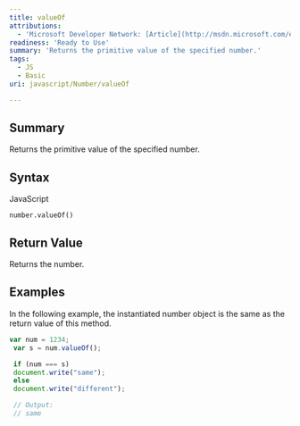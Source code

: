 ```yaml
---
title: valueOf
attributions:
  - 'Microsoft Developer Network: [Article](http://msdn.microsoft.com/en-us/library/ie/jj159595(v=vs.94).aspx)'
readiness: 'Ready to Use'
summary: 'Returns the primitive value of the specified number.'
tags:
  - JS
  - Basic
uri: javascript/Number/valueOf

---
```

## <span>Summary</span>

Returns the primitive value of the specified number.

## <span>Syntax</span>

<span class="language">JavaScript</span>

    number.valueOf()

## <span>Return Value</span>

Returns the number.

## <span>Examples</span>

In the following example, the instantiated number object is the same as the return value of this method.

``` js
var num = 1234;
 var s = num.valueOf();

 if (num === s)
 document.write("same");
 else
 document.write("different");

 // Output:
 // same
```

